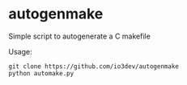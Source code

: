 # autogenmake
Simple script to autogenerate a C makefile

Usage:

```shell
git clone https://github.com/io3dev/autogenmake
python automake.py
```
